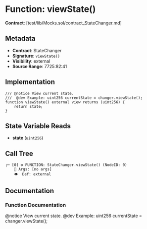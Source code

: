 # Function: viewState()

**Contract**: [test/lib/Mocks.sol/contract_StateChanger.md]

## Metadata

- **Contract**: StateChanger
- **Signature**: `viewState()`
- **Visibility**: external
- **Source Range**: 7725:82:41

## Implementation

```solidity
/// @notice View current state.
///  @dev Example: uint256 currentState = changer.viewState();
function viewState() external view returns (uint256) {
    return state;
}
```

## State Variable Reads

- **state** (`uint256`)

## Call Tree

```
┌─ [0] ⚙️ FUNCTION: StateChanger.viewState() (NodeID: 0)
    💬 Args: [no args]
    👁️  Def: external
```

## Documentation

### Function Documentation

@notice View current state.
 @dev Example: uint256 currentState = changer.viewState();
